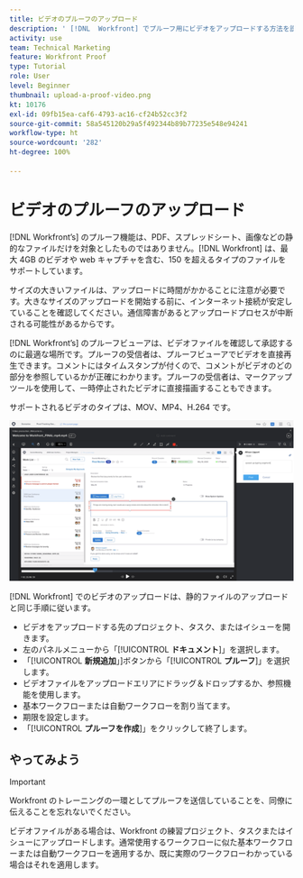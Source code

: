 ```yaml
---
title: ビデオのプルーフのアップロード
description: ' [!DNL  Workfront] でプルーフ用にビデオをアップロードする方法を説明します。'
activity: use
team: Technical Marketing
feature: Workfront Proof
type: Tutorial
role: User
level: Beginner
thumbnail: upload-a-proof-video.png
kt: 10176
exl-id: 09fb15ea-caf6-4793-ac16-cf24b52cc3f2
source-git-commit: 58a545120b29a5f492344b89b77235e548e94241
workflow-type: ht
source-wordcount: '282'
ht-degree: 100%

---
```


# ビデオのプルーフのアップロード

[!DNL Workfront’s] のプルーフ機能は、PDF、スプレッドシート、画像などの静的なファイルだけを対象としたものではありません。[!DNL Workfront] は、最大 4GB のビデオや web キャプチャを含む、150 を超えるタイプのファイルをサポートしています。

サイズの大きいファイルは、アップロードに時間がかかることに注意が必要です。大きなサイズのアップロードを開始する前に、インターネット接続が安定していることを確認してください。通信障害があるとアップロードプロセスが中断される可能性があるからです。

<!-- For a complete list of uploadable file types, see the article, Supported proofing file types. -->

[!DNL Workfront’s] のプルーフビューアは、ビデオファイルを確認して承認するのに最適な場所です。プルーフの受信者は、プルーフビューアでビデオを直接再生できます。コメントにはタイムスタンプが付くので、コメントがビデオのどの部分を参照しているかが正確にわかります。プルーフの受信者は、マークアップツールを使用して、一時停止されたビデオに直接描画することもできます。

サポートされるビデオのタイプは、MOV、MP4、H.264 です。<!-- Check the supported file types list to make sure the video type you use is compatible with Workfront’s proofing features.-->

![ビデオプルーフファイル上のマークアップの画像](assets/upload-a-proof-of-a-video.png)

[!DNL Workfront] でのビデオのアップロードは、静的ファイルのアップロードと同じ手順に従います。

* ビデオをアップロードする先のプロジェクト、タスク、またはイシューを開きます。
* 左のパネルメニューから「[!UICONTROL **ドキュメント**]」を選択します。
* 「[!UICONTROL **新規追加**」]ボタンから「[!UICONTROL **プルーフ**]」を選択します。
* ビデオファイルをアップロードエリアにドラッグ＆ドロップするか、参照機能を使用します。
* 基本ワークフローまたは自動ワークフローを割り当てます。
* 期限を設定します。
* 「[!UICONTROL **プルーフを作成**]」をクリックして終了します。

## やってみよう

>[!IMPORTANT]
>
>Workfront のトレーニングの一環としてプルーフを送信していることを、同僚に伝えることを忘れないでください。


ビデオファイルがある場合は、Workfront の練習プロジェクト、タスクまたはイシューにアップロードします。通常使用するワークフローに似た基本ワークフローまたは自動ワークフローを適用するか、既に実際のワークフローわかっている場合はそれを適用します。

